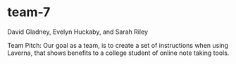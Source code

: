 # team-7

David Gladney, Evelyn Huckaby, and Sarah Riley

Team Pitch: Our goal as a team, is to create a set of instructions when using Laverna, that shows benefits to a college student of online note taking tools. 
